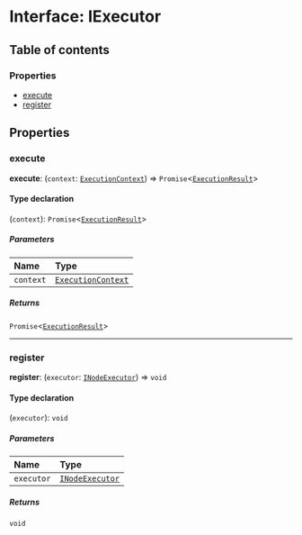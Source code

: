 # Interface: IExecutor

## Table of contents

### Properties

* [execute](/auto-docs/interface/interfaces/IExecutor.md#execute)
* [register](/auto-docs/interface/interfaces/IExecutor.md#register)

## Properties

### execute

**execute**: (`context`: [`ExecutionContext`](/auto-docs/interface/interfaces/ExecutionContext.md)) => `Promise`<[`ExecutionResult`](/auto-docs/interface/interfaces/ExecutionResult.md)>

#### Type declaration

(`context`): `Promise`<[`ExecutionResult`](/auto-docs/interface/interfaces/ExecutionResult.md)>

##### Parameters

| Name | Type |
| :------ | :------ |
| `context` | [`ExecutionContext`](/auto-docs/interface/interfaces/ExecutionContext.md) |

##### Returns

`Promise`<[`ExecutionResult`](/auto-docs/interface/interfaces/ExecutionResult.md)>

***

### register

**register**: (`executor`: [`INodeExecutor`](/auto-docs/interface/interfaces/INodeExecutor.md)) => `void`

#### Type declaration

(`executor`): `void`

##### Parameters

| Name | Type |
| :------ | :------ |
| `executor` | [`INodeExecutor`](/auto-docs/interface/interfaces/INodeExecutor.md) |

##### Returns

`void`
